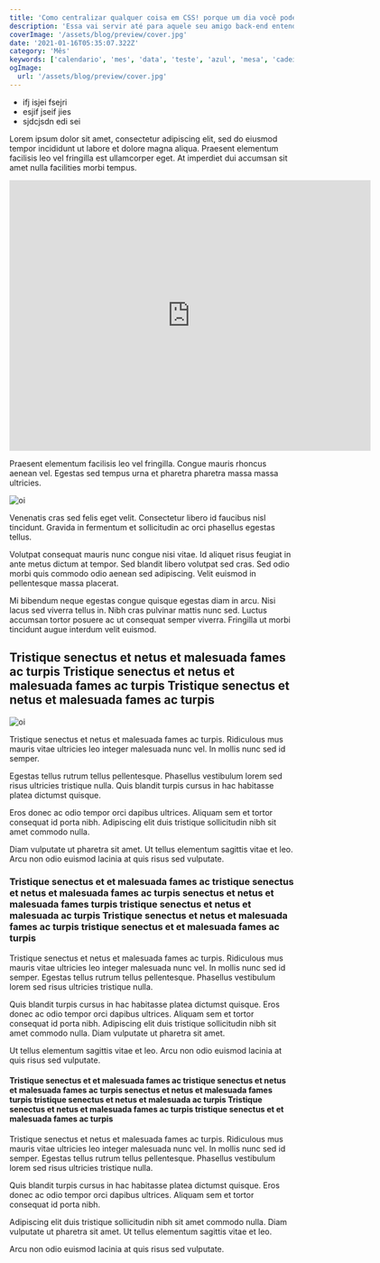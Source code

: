 ```yaml
---
title: 'Como centralizar qualquer coisa em CSS! porque um dia você pode precisar centralizar alguma coisa em CSS'
description: 'Essa vai servir até para aquele seu amigo back-end entender :P aquele cara que só sabe de banco de service e mexer naquelas merdas daqueinhas'
coverImage: '/assets/blog/preview/cover.jpg'
date: '2021-01-16T05:35:07.322Z'
category: 'Mês'
keywords: ['calendario', 'mes', 'data', 'teste', 'azul', 'mesa', 'cadeira']
ogImage:
  url: '/assets/blog/preview/cover.jpg'
---
```


- ifj isjei fsejri 
- esjif jseif jies
- sjdcjsdn edi sei 

Lorem ipsum dolor sit amet, consectetur adipiscing elit, sed do eiusmod tempor incididunt ut labore et dolore magna aliqua. Praesent elementum facilisis leo vel fringilla est ullamcorper eget. At imperdiet dui accumsan sit amet nulla facilities morbi tempus.

<iframe width="640" height="480" src="https://www.youtube-nocookie.com/embed/c1vYs1WQkQg" title="YouTube video player" frameborder="0" allow="accelerometer; autoplay; clipboard-write; encrypted-media; gyroscope; picture-in-picture" allowfullscreen></iframe>

Praesent elementum facilisis leo vel fringilla. Congue mauris rhoncus aenean vel. Egestas sed tempus urna et pharetra pharetra massa massa ultricies.

<img src="https://unsplash.it/640/480?image=415" alt="oi">

Venenatis cras sed felis eget velit. Consectetur libero id faucibus nisl tincidunt. Gravida in fermentum et sollicitudin ac orci phasellus egestas tellus.

Volutpat consequat mauris nunc congue nisi vitae. Id aliquet risus feugiat in ante metus dictum at tempor. Sed blandit libero volutpat sed cras. Sed odio morbi quis commodo odio aenean sed adipiscing. Velit euismod in pellentesque massa placerat.

Mi bibendum neque egestas congue quisque egestas diam in arcu. Nisi lacus sed viverra tellus in. Nibh cras pulvinar mattis nunc sed. Luctus accumsan tortor posuere ac ut consequat semper viverra. Fringilla ut morbi tincidunt augue interdum velit euismod.

## Tristique senectus et netus et malesuada fames ac turpis Tristique senectus et netus et malesuada fames ac turpis Tristique senectus et netus et malesuada fames ac turpis

<img src="https://unsplash.it/1600/400?image=415" alt="oi">

Tristique senectus et netus et malesuada fames ac turpis. Ridiculous mus mauris vitae ultricies leo integer malesuada nunc vel. In mollis nunc sed id semper.

Egestas tellus rutrum tellus pellentesque. Phasellus vestibulum lorem sed risus ultricies tristique nulla. Quis blandit turpis cursus in hac habitasse platea dictumst quisque.

Eros donec ac odio tempor orci dapibus ultrices. Aliquam sem et tortor consequat id porta nibh. Adipiscing elit duis tristique sollicitudin nibh sit amet commodo nulla.

Diam vulputate ut pharetra sit amet. Ut tellus elementum sagittis vitae et leo. Arcu non odio euismod lacinia at quis risus sed vulputate.

### Tristique senectus et  et malesuada fames ac  tristique senectus et netus et malesuada fames ac turpis  senectus et netus et malesuada fames  turpis tristique senectus et netus et malesuada  ac turpis Tristique senectus et netus et malesuada fames ac turpis tristique senectus et et malesuada fames ac turpis

Tristique senectus et netus et malesuada fames ac turpis. Ridiculous mus mauris vitae ultricies leo integer malesuada nunc vel. In mollis nunc sed id semper. Egestas tellus rutrum tellus pellentesque. Phasellus vestibulum lorem sed risus ultricies tristique nulla.

Quis blandit turpis cursus in hac habitasse platea dictumst quisque. Eros donec ac odio tempor orci dapibus ultrices. Aliquam sem et tortor consequat id porta nibh. Adipiscing elit duis tristique sollicitudin nibh sit amet commodo nulla. Diam vulputate ut pharetra sit amet.

Ut tellus elementum sagittis vitae et leo. Arcu non odio euismod lacinia at quis risus sed vulputate.

#### Tristique senectus et  et malesuada fames ac  tristique senectus et netus et malesuada fames ac turpis  senectus et netus et malesuada fames  turpis tristique senectus et netus et malesuada  ac turpis Tristique senectus et netus et malesuada fames ac turpis tristique senectus et et malesuada fames ac turpis

Tristique senectus et netus et malesuada fames ac turpis. Ridiculous mus mauris vitae ultricies leo integer malesuada nunc vel. In mollis nunc sed id semper. Egestas tellus rutrum tellus pellentesque. Phasellus vestibulum lorem sed risus ultricies tristique nulla.

Quis blandit turpis cursus in hac habitasse platea dictumst quisque. Eros donec ac odio tempor orci dapibus ultrices. Aliquam sem et tortor consequat id porta nibh.

Adipiscing elit duis tristique sollicitudin nibh sit amet commodo nulla. Diam vulputate ut pharetra sit amet. Ut tellus elementum sagittis vitae et leo.

Arcu non odio euismod lacinia at quis risus sed vulputate.
